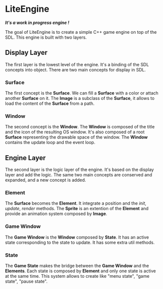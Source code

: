 # LiteEngine
**_It's a work in progress engine !_**

The goal of LiteEngine is to create a simple C++ game engine on top of the SDL. 
This engine is built with two layers.

## Display Layer
The first layer is the lowest level of the engine. It's a binding of the SDL concepts into object.
There are two main concepts for display in SDL.

### Surface
The first concept is the **Surface**. We can fill a **Surface** with a color or attach another **Surface** on it.
The **Image** is a subclass of the **Surface**, it allows to load the content of the **Surface** from a path.

### Window
The second concept is the **Window**. The **Window** is composed of the title and the icon of the resulting OS window.
It's also composed of a root **Surface** representing the drawable space of the window.
The **Window** contains the update loop and the event loop.

## Engine Layer
The second layer is the logic layer of the engine. It's based on the display layer and add the logic.
The same two main concepts are conserved and expanded, and a new concept is added.

### Element
The **Surface** becomes the **Element**. It integrate a position and the _init_, _update_, _render_ methods.
The **Sprite** is an extention of the **Element** and provide an animation system composed by **Image**.

### Game Window
The **Game Window** is the **Window** composed by **State**. It has an active state corresponding to the state to update.
It has some extra util methods.

### State
The **Game State** makes the bridge between the **Game Window** and the **Elements**.
Each state is composed by **Element** and only one state is active at the same time. This system allows to create like "menu state", "game state", "pause state".

